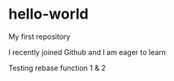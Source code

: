 # hello-world
My first repository

I recently joined Github and I am eager to learn

Testing rebase function 1 & 2
